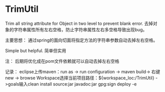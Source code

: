 # TrimUtil
Trim all string attribute for Object in two level to prevent blank error.
去掉对象的字符串属性所有左右空格，防止字符串属性左右多空格导致出现bug。

主要思想： 通过spring的面向切面将指定方法的字符串参数自动去掉左右空格。

Simple but helpful.
简单但实用

注：
后期将优化成在pom文件依赖就可以自动去掉左右空格

记录：
eclipse上传maven：run as -> run configuration -> maven build-> 右键new -> browse Workspace选择当前项目路径：${workspace_loc:/TrimUtil} ->goals输入clean install source:jar javadoc:jar gpg:sign deploy -e
